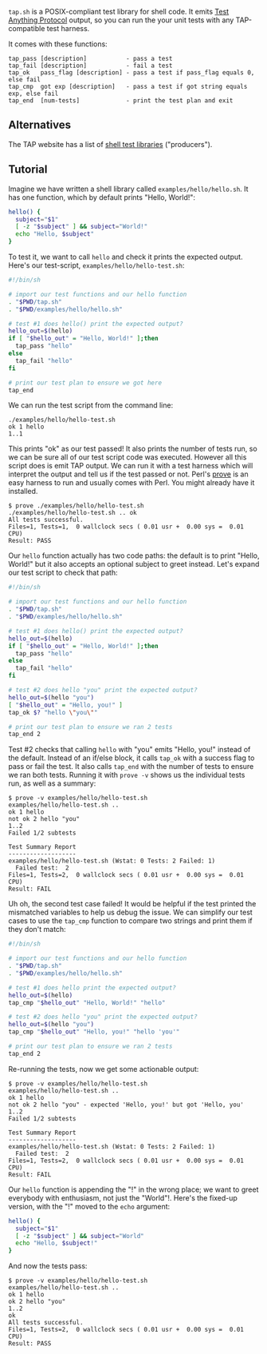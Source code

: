`tap.sh` is a POSIX-compliant test library for shell code. It emits [Test Anything Protocol](https://testanything.org/tap-specification.html) output, so you can run the your unit tests with any TAP-compatible test harness.

It comes with these functions:

```
tap_pass [description]           - pass a test
tap_fail [description]           - fail a test
tap_ok   pass_flag [description] - pass a test if pass_flag equals 0, else fail
tap_cmp  got exp [description]   - pass a test if got string equals exp, else fail
tap_end  [num-tests]             - print the test plan and exit
```

Alternatives
------------
The TAP website has a list of [shell test libraries](https://testanything.org/producers.html#shell) ("producers").

Tutorial
--------
Imagine we have written a shell library called `examples/hello/hello.sh`. It has one function, which by default prints "Hello, World!":

```sh
hello() {
  subject="$1"
  [ -z "$subject" ] && subject="World!"
  echo "Hello, $subject"
}
```

To test it, we want to call `hello` and check it prints the expected output. Here's our test-script, `examples/hello/hello-test.sh`:

```sh
#!/bin/sh

# import our test functions and our hello function
. "$PWD/tap.sh"
. "$PWD/examples/hello/hello.sh"

# test #1 does hello() print the expected output?
hello_out=$(hello)
if [ "$hello_out" = "Hello, World!" ];then
  tap_pass "hello"
else
  tap_fail "hello"
fi

# print our test plan to ensure we got here
tap_end
```

We can run the test script from the command line:

```
./examples/hello/hello-test.sh 
ok 1 hello
1..1
```

This prints "ok" as our test passed! It also prints the number of tests run, so we can be sure all of our test script code was executed. However all this script does is emit TAP output. We can run it with a test harness which will interpret the output and tell us if the test passed or not. Perl's [prove](https://perldoc.perl.org/prove) is an easy harness to run and usually comes with Perl. You might already have it installed.

```
$ prove ./examples/hello/hello-test.sh
./examples/hello/hello-test.sh .. ok
All tests successful.
Files=1, Tests=1,  0 wallclock secs ( 0.01 usr +  0.00 sys =  0.01 CPU)
Result: PASS
```

Our `hello` function actually has two code paths: the default is to print "Hello, World!" but it also accepts an optional subject to greet instead. Let's expand our test script to check that path:

```sh
#!/bin/sh

# import our test functions and our hello function
. "$PWD/tap.sh"
. "$PWD/examples/hello/hello.sh"

# test #1 does hello() print the expected output?
hello_out=$(hello)
if [ "$hello_out" = "Hello, World!" ];then
  tap_pass "hello"
else
  tap_fail "hello"
fi

# test #2 does hello "you" print the expected output?
hello_out=$(hello "you")
[ "$hello_out" = "Hello, you!" ]
tap_ok $? "hello \"you\""

# print our test plan to ensure we ran 2 tests
tap_end 2
```

Test #2 checks that calling `hello` with "you" emits "Hello, you!" instead of the default. Instead of an if/else block, it calls `tap_ok` with a success flag to pass or fail the test. It also calls `tap_end` with the number of tests to ensure we ran both tests. Running it with `prove -v` shows us the individual tests run, as well as a summary:

```
$ prove -v examples/hello/hello-test.sh
examples/hello/hello-test.sh ..
ok 1 hello
not ok 2 hello "you"
1..2
Failed 1/2 subtests 

Test Summary Report
-------------------
examples/hello/hello-test.sh (Wstat: 0 Tests: 2 Failed: 1)
  Failed test:  2
Files=1, Tests=2,  0 wallclock secs ( 0.01 usr +  0.00 sys =  0.01 CPU)
Result: FAIL
```

Uh oh, the second test case failed! It would be helpful if the test printed the mismatched variables to help us debug the issue. We can simplify our test cases to use the `tap_cmp` function to compare two strings and print them if they don't match:

```sh
#!/bin/sh

# import our test functions and our hello function
. "$PWD/tap.sh"
. "$PWD/examples/hello/hello.sh"

# test #1 does hello print the expected output?
hello_out=$(hello)
tap_cmp "$hello_out" "Hello, World!" "hello"

# test #2 does hello "you" print the expected output?
hello_out=$(hello "you")
tap_cmp "$hello_out" "Hello, you!" "hello 'you'"

# print our test plan to ensure we ran 2 tests
tap_end 2
```

Re-running the tests, now we get some actionable output:

```
$ prove -v examples/hello/hello-test.sh 
examples/hello/hello-test.sh .. 
ok 1 hello
not ok 2 hello "you" - expected 'Hello, you!' but got 'Hello, you'
1..2
Failed 1/2 subtests 

Test Summary Report
-------------------
examples/hello/hello-test.sh (Wstat: 0 Tests: 2 Failed: 1)
  Failed test:  2
Files=1, Tests=2,  0 wallclock secs ( 0.01 usr +  0.00 sys =  0.01 CPU)
Result: FAIL
```

Our `hello` function is appending the "!" in the wrong place; we want to greet everybody with enthusiasm, not just the "World"!. Here's the fixed-up version, with the "!" moved to the `echo` argument:

```sh
hello() {
  subject="$1"
  [ -z "$subject" ] && subject="World"
  echo "Hello, $subject!"
}
```

And now the tests pass:

```
$ prove -v examples/hello/hello-test.sh
examples/hello/hello-test.sh ..
ok 1 hello
ok 2 hello "you"
1..2
ok
All tests successful.
Files=1, Tests=2,  0 wallclock secs ( 0.01 usr +  0.00 sys =  0.01 CPU)
Result: PASS
```
